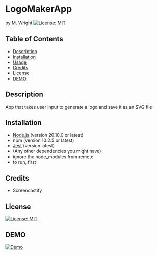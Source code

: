 # LogoMakerApp
by M. Wright 
 [![License: MIT](https://img.shields.io/badge/License-MIT-yellow.svg)](https://opensource.org/licenses/MIT)



 ## Table of Contents 
- [Description](#Description)
- [Installation](#Installation)
- [Usage](#Usage)
- [Credits](#Credits)
- [License](#License)
- [DEMO](#DEMO)
 
 
## Description 
App that takes user input to generate a logo and save it as an SVG file

## Installation
- [Node.js](https://nodejs.org/) (version 20.10.0 or latest)
- npm (version 10.2.5 or latest)
- [Jest](https://jestjs.io/) (version latest)
- (Any other dependencies you might have)
- ignore the node_modules from remote
- to run, first 

## Credits
- Screencastify 

## License
[![License: MIT](https://img.shields.io/badge/License-MIT-yellow.svg)](https://opensource.org/licenses/MIT)


## DEMO
[![Demo](https://github.com/Mwrightvet/LogoMakerApp/blob/main/demo/Logo_Demo_%20Feb%205%2C%202024%209_37%20PM.gif)](https://github.com/Mwrightvet/LogoMakerApp/blob/main/demo/Logo_Demo_%20Feb%205%2C%202024%209_37%20PM.gif)


 
